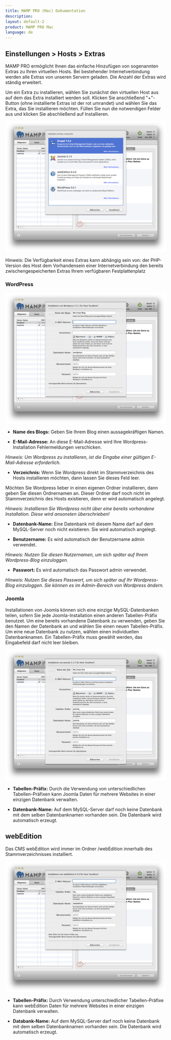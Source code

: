 ```yaml
---
title: MAMP PRO (Mac) Dokumentation
description: 
layout: default-2
product: MAMP PRO Mac
language: de
---
```


## Einstellungen > Hosts > Extras
MAMP PRO ermöglicht Ihnen das einfache Hinzufügen von sogenannten Extras zu Ihren virtuellen Hosts. Bei bestehender Internetverbindung werden alle Extras von unseren Servern geladen. Die Anzahl der Extras wird ständig erweitert.

Um ein Extra zu installieren, wählen Sie zunächst den virtuellen Host aus auf dem das Extra installiert werden soll. Klicken Sie anschließend "+"-Button (ohne installierte Extras ist der rot umrandet) und wählen Sie das Extra, das Sie installieren möchten. Füllen Sie nun die notwendigen Felder aus und klicken Sie abschließend auf Installieren.

![MAMP](Extras.png)

<div class="alert" role="alert">
Hinweis: Die Verfügbarkeit eines Extras kann abhängig sein von:
der PHP-Version des Host
dem Vorhandensein einer Internetverbindung
den bereits zwischengespeicherten Extras
Ihrem verfügbaren Festplattenplatz
</div>

### WordPress

![MAMP](WordPress.png)

*  **Name des Blogs:** 
Geben Sie Ihrem Blog einen aussagekräftigen Namen.

*  **E-Mail-Adresse:** 
An diese E-Mail-Adresse wird Ihre Wordpress-Installation Fehlermeldungen verschicken.

*Hinweis: Um Wordpress zu installieren, ist die Eingabe einer gültigen E-Mail-Adresse erforderlich.*

*  **Verzeichnis:** 
Wenn Sie Wordpress direkt im Stammverzeichnis des Hosts installieren möchten, dann lassen Sie dieses Feld leer.

Möchten Sie Wordpress lieber in einen eigenen Ordner installieren, dann geben Sie diesen Ordnernamen an. Dieser Ordner darf noch nicht im Stammverzeichnis des Hosts existieren, denn er wird automatisch angelegt.

*Hinweis: Installieren Sie Wordpress nicht über eine bereits vorhandene Installation. Diese wird ansonsten überschrieben!*

*  **Datenbank-Name:** 
Eine Datenbank mit diesem Name darf auf dem MySQL-Server noch nicht existieren. Sie wird automatisch angelegt.

*  **Benutzername:** 
Es wird automatisch der Benutzername admin verwendet.

*Hinweis: Nutzen Sie diesen Nutzernamen, um sich später auf Ihrem Wordpress-Blog einzuloggen.*

*  **Passwort:** 
Es wird automatisch das Passwort admin verwendet.

*Hinweis: Nutzen Sie dieses Passwort, um sich später auf Ihr Wordpress-Blog einzuloggen. Sie können es im Admin-Bereich von Wordpress ändern.*


### Joomla
Installationen von Joomla können sich eine einzige MySQL-Datenbanken teilen, sofern Sie jede Joomla-Installation einen anderen Tabellen-Präfix benutzet. Um eine bereits vorhandene Datenbank zu verwenden, geben Sie den Namen der Datenbank an und wählen Sie einen neuen Tabellen-Präfix. Um eine neue Datenbank zu nutzen, wählen einen individuellen Datenbanknamen. Ein Tabellen-Präfix muss gewählt werden, das Eingabefeld darf nicht leer bleiben.

![MAMP](Joomla.png)

*  **Tabellen-Präfix:** 
Durch die Verwendung von unterschiedlichen Tabellen-Präfixen kann Joomla Daten für mehrere Websites in einer einzigen Datenbank verwalten.

*  **Datenbank-Name:** 
Auf dem MySQL-Server darf noch keine Datenbank mit dem selben Datenbanknamen vorhanden sein. Die Datenbank wird automatisch erzeugt.

## webEdition

Das CMS webEdition wird immer im Ordner /webEdition innerhalb des Stammverzeichnisses installiert.

![MAMP](webEdition.png)

*  **Tabellen-Präfix:** 
Durch Verwendung unterschiedlicher Tabellen-Präfixe kann webEdition Daten für mehrere Websites in einer einzigen Datenbank verwalten.

*  **Databank-Name:** 
Auf dem MySQL-Server darf noch keine Datenbank mit dem selben Datenbanknamen vorhanden sein. Die Datenbank wird automatisch erzeugt.

